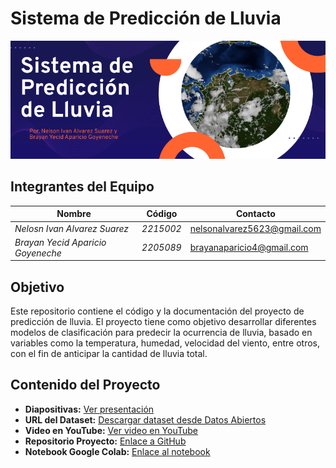 # Sistema de Predicción de Lluvia
![Texto alternativo](https://github.com/AlvarezNelson5623/Proyecto-Inteligencia-Artificial/blob/main/Banner.png)
## Integrantes del Equipo

| **Nombre**                 | **Código**         | **Contacto**               |
|-----------------------------|-----------------------------|------------------------|
| *Nelosn Ivan Alvarez Suarez* | *2215002*         | [nelsonalvarez5623@gmail.com](nelsonalvarez5623@gmail.com) |
| *Brayan Yecid Aparicio Goyeneche* | *2205089*      | [brayanaparicio4@gmail.com](brayanaparicio4@gmail.com) |
## Objetivo 

Este repositorio contiene el código y la documentación del proyecto de predicción de lluvia. El proyecto tiene como objetivo desarrollar diferentes modelos de clasificación para predecir la ocurrencia de lluvia, basado en variables como la temperatura, humedad, velocidad del viento, entre otros, con el fin de anticipar la cantidad de lluvia total.

## Contenido del Proyecto

- **Diapositivas:** [Ver presentación]()
- **URL del Dataset:** [Descargar dataset desde Datos Abiertos](https://www.datos.gov.co/dataset/Datos-meteorol-gicos-Aranzazu/nqj3-4xmv/about_data) 
- **Video en YouTube:** [Ver video en YouTube]()
- **Repositorio Proyecto:** [Enlace a GitHub](https://github.com/AlvarezNelson5623/Proyecto-Inteligencia-Artificial)
- **Notebook Google Colab:** [Enlace al notebook](https://github.com/AlvarezNelson5623/Proyecto-Inteligencia-Artificial/blob/main/Notebook%20-%20Prediccion%20de%20Lluvia%20Total.ipynb)
